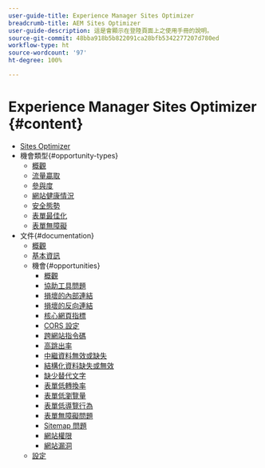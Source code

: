 ```yaml
---
user-guide-title: Experience Manager Sites Optimizer
breadcrumb-title: AEM Sites Optimizer
user-guide-description: 這是會顯示在登陸頁面上之使用手冊的說明。
source-git-commit: 48bba918b5b822091ca28bfb5342277207d780ed
workflow-type: ht
source-wordcount: '97'
ht-degree: 100%

---
```



# Experience Manager Sites Optimizer {#content}

+ [Sites Optimizer](/help/home.md)
+ 機會類型{#opportunity-types}
   + [概觀](/help/opportunity-types/overview.md)
   + [流量贏取](/help/opportunity-types/traffic-acquisition.md)
   + [參與度](/help/opportunity-types/engagement.md)
   + [網站健康情況](/help/opportunity-types/site-health.md)
   + [安全態勢](/help/opportunity-types/security-posture.md)
   + [表單最佳化](/help/opportunity-types/form-optimization.md)
   + [表單無障礙](/help/opportunity-types/form-accesibility.md)
+ 文件{#documentation}
   + [概觀](/help/documentation/overview.md)
   + [基本資訊](/help/documentation/basics.md)
   + 機會{#opportunities}
      + [概觀](/help/documentation/opportunities/overview.md)
      + [協助工具問題](/help/documentation/opportunities/accessibility-issues.md)
      + [損壞的內部連結](/help/documentation/opportunities/broken-internal-links.md)
      + [損壞的反向連結](/help/documentation/opportunities/broken-backlinks.md)
      + [核心網頁指標](/help/documentation/opportunities/core-web-vitals.md)
      + [CORS 設定](/help/documentation/opportunities/cors-configuration.md)
      + [跨網站指令碼](/help/documentation/opportunities/cross-site-scripting.md)
      + [高跳出率](/help/documentation/opportunities/high-bounce-rate.md)
      + [中繼資料無效或缺失](/help/documentation/opportunities/invalid-or-missing-metadata.md)
      + [結構化資料缺失或無效](/help/documentation/opportunities/missing-invalid-structured-data.md)
      + [缺少替代文字](/help/documentation/opportunities/missing-alt-text.md)
      + [表單低轉換率](/help/documentation/opportunities/low-conversions.md)
      + [表單低瀏覽量](/help/documentation/opportunities/low-views.md)
      + [表單低導覽行為](/help/documentation/opportunities/low-navigation.md)
      + [表單無障礙問題](/help/documentation/opportunities/forms-accessibility-issues.md)
      + [Sitemap 問題](/help/documentation/opportunities/sitemap-issues.md)
      + [網站權限](/help/documentation/opportunities/website-permissions.md)
      + [網站漏洞](/help/documentation/opportunities/website-vulnerabilities.md)
   + [設定](/help/documentation/settings.md)
